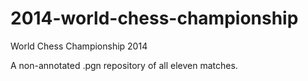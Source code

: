 2014-world-chess-championship
=============================

World Chess Championship 2014

A non-annotated .pgn repository of all eleven matches. 